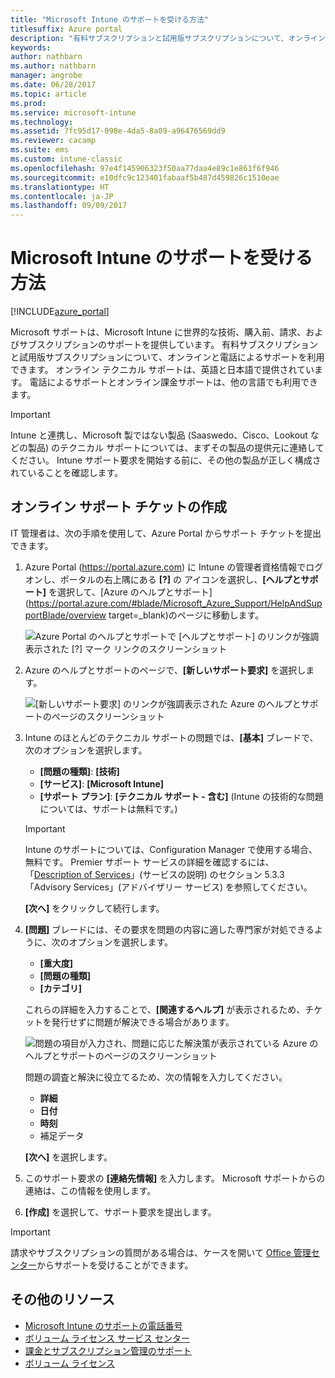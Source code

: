 ```yaml
---
title: "Microsoft Intune のサポートを受ける方法"
titlesuffix: Azure portal
description: "有料サブスクリプションと試用版サブスクリプションについて、オンラインと電話によるサポートを利用できます。\""
keywords: 
author: nathbarn
ms.author: nathbarn
manager: angrobe
ms.date: 06/28/2017
ms.topic: article
ms.prod: 
ms.service: microsoft-intune
ms.technology: 
ms.assetid: 7fc95d17-098e-4da5-8a09-a96476569dd9
ms.reviewer: cacamp
ms.suite: ems
ms.custom: intune-classic
ms.openlocfilehash: 97e4f145906323f50aa77daa4e89c1e861f6f946
ms.sourcegitcommit: e10dfc9c123401fabaaf5b487d459826c1510eae
ms.translationtype: HT
ms.contentlocale: ja-JP
ms.lasthandoff: 09/09/2017
---
```

# <a name="how-to-get-support-for-microsoft-intune"></a>Microsoft Intune のサポートを受ける方法

[!INCLUDE[azure_portal](./includes/note-for-both-portals.md)]

Microsoft サポートは、Microsoft Intune に世界的な技術、購入前、請求、およびサブスクリプションのサポートを提供しています。 有料サブスクリプションと試用版サブスクリプションについて、オンラインと電話によるサポートを利用できます。 オンライン テクニカル サポートは、英語と日本語で提供されています。 電話によるサポートとオンライン課金サポートは、他の言語でも利用できます。

>[!IMPORTANT]
> Intune と連携し、Microsoft 製ではない製品 (Saaswedo、Cisco、Lookout などの製品) のテクニカル サポートについては、まずその製品の提供元に連絡してください。 Intune サポート要求を開始する前に、その他の製品が正しく構成されていることを確認します。

## <a name="create-an-online-support-ticket"></a>オンライン サポート チケットの作成

IT 管理者は、次の手順を使用して、Azure Portal からサポート チケットを提出できます。

1. Azure Portal (https://portal.azure.com) に Intune の管理者資格情報でログオンし、ポータルの右上隅にある **[?]** の アイコンを選択し、**[ヘルプとサポート]** を選択して、[Azure のヘルプとサポート](https://portal.azure.com/#blade/Microsoft_Azure_Support/HelpAndSupportBlade/overview target=_blank)のページに移動します。

    ![Azure Portal のヘルプとサポートで [ヘルプとサポート] のリンクが強調表示された [?] マーク リンクのスクリーンショット](./media/azure-get-support.png)

2. Azure のヘルプとサポートのページで、**[新しいサポート要求]** を選択します。

    ![[新しいサポート要求] のリンクが強調表示された Azure のヘルプとサポートのページのスクリーンショット](./media/azure-support-ticket-link.png)
3. Intune のほとんどのテクニカル サポートの問題では、**[基本]** ブレードで、次のオプションを選択します。
    - **[問題の種類]**: **[技術]**
    - **[サービス]**: **[Microsoft Intune]**
    - **[サポート プラン]**: **[テクニカル サポート - 含む]** (Intune の技術的な問題については、サポートは無料です。)

    >[!IMPORTANT]
    >Intune のサポートについては、Configuration Manager で使用する場合、無料です。 Premier サポート サービスの詳細を確認するには、「[Description of Services](https://www.microsoft.com/microsoftservices/services-list.aspx)」(サービスの説明) のセクション 5.3.3「Advisory Services」(アドバイザリー サービス) を参照してください。

    **[次へ]** をクリックして続行します。
4. **[問題]** ブレードには、その要求を問題の内容に適した専門家が対処できるように、次のオプションを選択します。
    - **[重大度]**
    - **[問題の種類]**
    - **[カテゴリ]**

    これらの詳細を入力することで、**[関連するヘルプ]** が表示されるため、チケットを発行せずに問題が解決できる場合があります。

    ![問題の項目が入力され、問題に応じた解決策が表示されている Azure のヘルプとサポートのページのスクリーンショット](./media/support-need-solutions.png)

    問題の調査と解決に役立てるため、次の情報を入力してください。
    -   **詳細**
    - **日付**
    - **時刻**
    - 補足データ

    **[次へ]** を選択します。
5. このサポート要求の **[連絡先情報]** を入力します。 Microsoft サポートからの連絡は、この情報を使用します。
6. **[作成]** を選択して、サポート要求を提出します。

>[!IMPORTANT]
>請求やサブスクリプションの質問がある場合は、ケースを開いて [Office 管理センター](https://portal.office.com/Support/SupportEntry.aspx)からサポートを受けることができます。

## <a name="additional-resources"></a>その他のリソース
- [Microsoft Intune のサポートの電話番号](phone-support-contact.md)
- [ボリューム ライセンス サービス センター](http://go.microsoft.com/fwlink/p/?LinkID=282016)
- [課金とサブスクリプション管理のサポート](https://support.office.com/article/Contact-Office-365-for-business-support-Admin-Help-32a17ca7-6fa0-4870-8a8d-e25ba4ccfd4b)
- [ボリューム ライセンス](http://go.microsoft.com/fwlink/p/?LinkID=282015)
